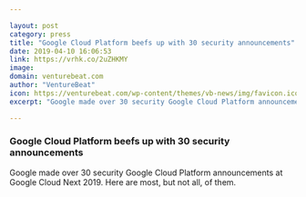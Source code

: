 ```yaml
---

layout: post
category: press
title: "Google Cloud Platform beefs up with 30 security announcements"
date: 2019-04-10 16:06:53
link: https://vrhk.co/2uZHKMY
image: 
domain: venturebeat.com
author: "VentureBeat"
icon: https://venturebeat.com/wp-content/themes/vb-news/img/favicon.ico
excerpt: "Google made over 30 security Google Cloud Platform announcements at Google Cloud Next 2019. Here are most, but not all, of them."

---
```


### Google Cloud Platform beefs up with 30 security announcements

Google made over 30 security Google Cloud Platform announcements at Google Cloud Next 2019. Here are most, but not all, of them.